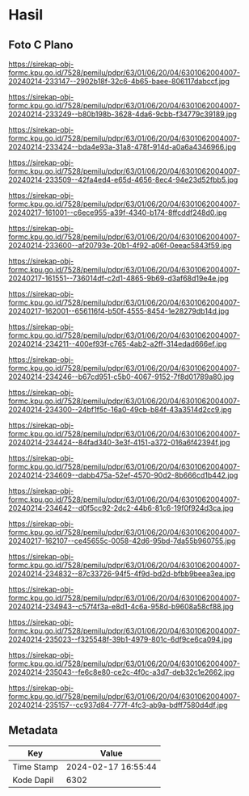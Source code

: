 # Hasil

## Foto C Plano

https://sirekap-obj-formc.kpu.go.id/7528/pemilu/pdpr/63/01/06/20/04/6301062004007-20240214-233147--2902b18f-32c6-4b65-baee-806117dabccf.jpg

https://sirekap-obj-formc.kpu.go.id/7528/pemilu/pdpr/63/01/06/20/04/6301062004007-20240214-233249--b80b198b-3628-4da6-9cbb-f34779c39189.jpg

https://sirekap-obj-formc.kpu.go.id/7528/pemilu/pdpr/63/01/06/20/04/6301062004007-20240214-233424--bda4e93a-31a8-478f-914d-a0a6a4346966.jpg

https://sirekap-obj-formc.kpu.go.id/7528/pemilu/pdpr/63/01/06/20/04/6301062004007-20240214-233509--42fa4ed4-e65d-4656-8ec4-94e23d52fbb5.jpg

https://sirekap-obj-formc.kpu.go.id/7528/pemilu/pdpr/63/01/06/20/04/6301062004007-20240217-161001--c6ece955-a39f-4340-b174-8ffcddf248d0.jpg

https://sirekap-obj-formc.kpu.go.id/7528/pemilu/pdpr/63/01/06/20/04/6301062004007-20240214-233600--af20793e-20b1-4f92-a06f-0eeac5843f59.jpg

https://sirekap-obj-formc.kpu.go.id/7528/pemilu/pdpr/63/01/06/20/04/6301062004007-20240217-161551--736014df-c2d1-4865-9b69-d3af68d19e4e.jpg

https://sirekap-obj-formc.kpu.go.id/7528/pemilu/pdpr/63/01/06/20/04/6301062004007-20240217-162001--656116f4-b50f-4555-8454-1e28279db14d.jpg

https://sirekap-obj-formc.kpu.go.id/7528/pemilu/pdpr/63/01/06/20/04/6301062004007-20240214-234211--400ef93f-c765-4ab2-a2ff-314edad666ef.jpg

https://sirekap-obj-formc.kpu.go.id/7528/pemilu/pdpr/63/01/06/20/04/6301062004007-20240214-234246--b67cd951-c5b0-4067-9152-7f8d01789a80.jpg

https://sirekap-obj-formc.kpu.go.id/7528/pemilu/pdpr/63/01/06/20/04/6301062004007-20240214-234300--24bf1f5c-16a0-49cb-b84f-43a3514d2cc9.jpg

https://sirekap-obj-formc.kpu.go.id/7528/pemilu/pdpr/63/01/06/20/04/6301062004007-20240214-234424--84fad340-3e3f-4151-a372-016a6f42394f.jpg

https://sirekap-obj-formc.kpu.go.id/7528/pemilu/pdpr/63/01/06/20/04/6301062004007-20240214-234609--dabb475a-52ef-4570-90d2-8b666cd1b442.jpg

https://sirekap-obj-formc.kpu.go.id/7528/pemilu/pdpr/63/01/06/20/04/6301062004007-20240214-234642--d0f5cc92-2dc2-44b6-81c6-19f0f924d3ca.jpg

https://sirekap-obj-formc.kpu.go.id/7528/pemilu/pdpr/63/01/06/20/04/6301062004007-20240217-162107--ce45655c-0058-42d6-95bd-7da55b960755.jpg

https://sirekap-obj-formc.kpu.go.id/7528/pemilu/pdpr/63/01/06/20/04/6301062004007-20240214-234832--87c33726-94f5-4f9d-bd2d-bfbb9beea3ea.jpg

https://sirekap-obj-formc.kpu.go.id/7528/pemilu/pdpr/63/01/06/20/04/6301062004007-20240214-234943--c57f4f3a-e8d1-4c6a-958d-b9608a58cf88.jpg

https://sirekap-obj-formc.kpu.go.id/7528/pemilu/pdpr/63/01/06/20/04/6301062004007-20240214-235023--f325548f-39b1-4979-801c-6df9ce6ca094.jpg

https://sirekap-obj-formc.kpu.go.id/7528/pemilu/pdpr/63/01/06/20/04/6301062004007-20240214-235043--fe6c8e80-ce2c-4f0c-a3d7-deb32c1e2662.jpg

https://sirekap-obj-formc.kpu.go.id/7528/pemilu/pdpr/63/01/06/20/04/6301062004007-20240214-235157--cc937d84-777f-4fc3-ab9a-bdff7580d4df.jpg


## Metadata

| Key        | Value               |
| ---------- | ------------------- |
| Time Stamp | 2024-02-17 16:55:44 |
| Kode Dapil | 6302                |



